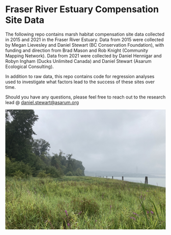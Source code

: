 # Fraser River Estuary Compensation Site Data

The following repo contains marsh habitat compensation site data collected in 2015 and 2021 in the Fraser River Estuary. Data from 2015 were collected by Megan Lievesley and Daniel Stewart (BC Conservation Foundation), with funding and direction from Brad Mason and Rob Knight (Community Mapping Network). Data from 2021 were collected by Daniel Hennigar and Robyn Ingham (Ducks Unlimited Canada) and Daniel Stewart (Asarum Ecological Consulting).

In addition to raw data, this repo contains code for regression analyses used to investigate what factors lead to the success of these sites over time. 

Should you have any questions, please feel free to reach out to the research lead @ daniel.stewart@asarum.org

![Image of marsh](https://github.com/dhennigar/CompSites/blob/de8d638ebe9e88849f71cb2d1e7dd821af2ed1e3/IMG_4764.jpg)

